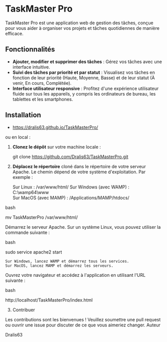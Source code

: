 # TaskMaster Pro

TaskMaster Pro est une application web de gestion des tâches, conçue pour vous aider à organiser vos projets et tâches quotidiennes de manière efficace.

## Fonctionnalités

- **Ajouter, modifier et supprimer des tâches** : Gérez vos tâches avec une interface intuitive.
- **Suivi des tâches par priorité et par statut** : Visualisez vos tâches en fonction de leur priorité (Haute, Moyenne, Basse) et de leur statut (À venir, En cours, Complétée).
- **Interface utilisateur responsive** : Profitez d'une expérience utilisateur fluide sur tous les appareils, y compris les ordinateurs de bureau, les tablettes et les smartphones.

## Installation
- https://dralis63.github.io/TaskMasterPro/

ou en local :

1. **Clonez le dépôt** sur votre machine locale :

   git clone https://github.com/Dralis63/TaskMasterPro.git

2. **Déplacez le répertoire** cloné dans le répertoire de votre serveur Apache. Le chemin dépend de votre système d'exploitation. Par exemple :

    Sur Linux : /var/www/html/
    Sur Windows (avec WAMP) : C:\wamp64\www\
    Sur MacOS (avec MAMP) : /Applications/MAMP/htdocs/

bash

mv TaskMasterPro /var/www/html/

Démarrez le serveur Apache. Sur un système Linux, vous pouvez utiliser la commande suivante :

bash

sudo service apache2 start

    Sur Windows, lancez WAMP et démarrez tous les services.
    Sur MacOS, lancez MAMP et démarrez les serveurs.

Ouvrez votre navigateur et accédez à l'application en utilisant l'URL suivante :

bash

http://localhost/TaskMasterPro/index.html

3. Contribuer

Les contributions sont les bienvenues ! Veuillez soumettre une pull request ou ouvrir une issue pour discuter de ce que vous aimeriez changer.
Auteur

Dralis63